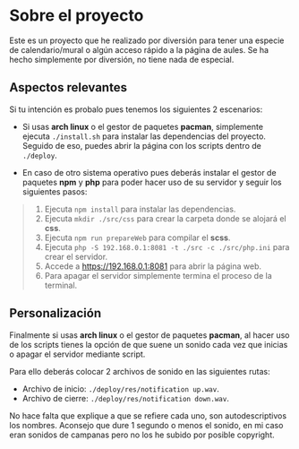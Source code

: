 # Sobre el proyecto

Este es un proyecto que he realizado por diversión para tener una especie de calendario/mural o algún acceso rápido a la página de aules.
Se ha hecho simplemente por diversión, no tiene nada de especial.

## Aspectos relevantes

Si tu intención es probalo pues tenemos los siguientes 2 escenarios:

- Si usas **arch linux** o el gestor de paquetes **pacman**, simplemente ejecuta `./install.sh` para instalar las dependencias del proyecto. Seguido de eso, puedes abrir la página con los scripts dentro de `./deploy`.

- En caso de otro sistema operativo pues deberás instalar el gestor de paquetes **npm** y **php** para poder hacer uso de su servidor y seguir los siguientes pasos:
> 1. Ejecuta `npm install` para instalar las dependencias.
> 2. Ejecuta `mkdir ./src/css` para crear la carpeta donde se alojará el **css**.
> 3. Ejecuta `npm run prepareWeb` para compilar el **scss**. 
> 4. Ejecuta `php -S 192.168.0.1:8081 -t ./src -c ./src/php.ini` para crear el servidor.
> 5. Accede a https://192.168.0.1:8081 para abrir la página web. 
> 6. Para apagar el servidor simplemente termina el proceso de la terminal.

## Personalización

Finalmente si usas **arch linux** o el gestor de paquetes **pacman**, al hacer uso de los scripts tienes la opción de que suene un sonido cada vez que inicias o apagar el servidor mediante script.

Para ello deberás colocar 2 archivos de sonido en las siguientes rutas:
- Archivo de inicio: `./deploy/res/notification up.wav`.
- Archivo de cierre: `./deploy/res/notification down.wav`.

No hace falta que explique a que se refiere cada uno, son autodescriptivos los nombres. Aconsejo que dure 1 segundo o menos el sonido, en mi caso eran sonidos de campanas pero no los he subido por posible copyright.